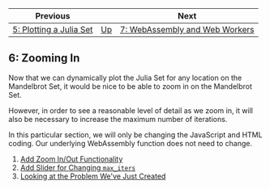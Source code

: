 | Previous | | Next
|---|---|---
| [5: Plotting a Julia Set](../05%20MB%20Julia%20Set/) | [Up](../) | [7: WebAssembly and Web Workers](../07%20Web%20Workers/)

## 6: Zooming In

Now that we can dynamically plot the Julia Set for any location on the Mandelbrot Set, it would be nice to be able to zoom in on the Mandelbrot Set.

However, in order to see a reasonable level of detail as we zoom in, it will also be necessary to increase the maximum number of iterations.

In this particular section, we will only be changing the JavaScript and HTML coding.  Our underlying WebAssembly function does not need to change.

1. [Add Zoom In/Out Functionality](./01/)
1. [Add Slider for Changing `max_iters`](./02/)
1. [Looking at the Problem We've Just Created](./03/)

